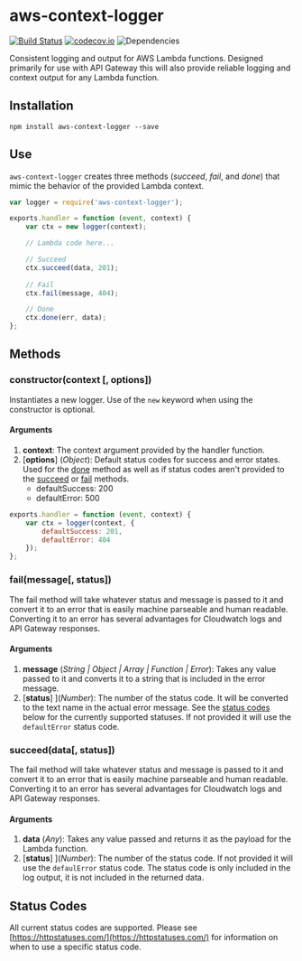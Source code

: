# aws-context-logger 
[![Build Status](https://travis-ci.org/jaymorrow/aws-context-logger.svg?branch=master)](https://travis-ci.org/jaymorrow/aws-context-logger) [![codecov.io](https://codecov.io/github/jaymorrow/aws-context-logger/coverage.svg?branch=master)](https://codecov.io/github/jaymorrow/aws-context-logger?branch=master) ![Dependencies](https://david-dm.org/jaymorrow/aws-context-logger.svg)

Consistent logging and output for AWS Lambda functions. Designed primarily for use with API Gateway this will also provide reliable logging and context output for any Lambda function.

## Installation

    npm install aws-context-logger --save

## Use

`aws-context-logger` creates three methods (_succeed_, _fail_, and _done_) that mimic the behavior of the provided Lambda context.

```js
var logger = require('aws-context-logger');

exports.handler = function (event, context) {
    var ctx = new logger(context);

    // Lambda code here...

    // Succeed
    ctx.succeed(data, 201);
    
    // Fail
    ctx.fail(message, 404);

    // Done
    ctx.done(err, data);
};
```

## Methods

### constructor(context [, options])

Instantiates a new logger. Use of the `new` keyword when using the constructor is optional.

#### Arguments

1. __context__: The context argument provided by the handler function.
2. [__options__] \(_Object_): Default status codes for success and error states. Used for the [done](#done) method as well as if status codes aren't provided to the [succeed](#succeed) or [fail](#fail) methods.
    * defaultSuccess: 200
    * defaultError: 500

```js
exports.handler = function (event, context) {
    var ctx = logger(context, {
        defaultSuccess: 201,
        defaultError: 404
    });
};
```

### fail(message[, status])

The fail method will take whatever status and message is passed to it and convert it to an error that is easily machine parseable and human readable. Converting it to an error has several advantages for Cloudwatch logs and API Gateway responses. 

#### Arguments

1. __message__ (_String | Object | Array | Function | Error_): Takes any value passed to it and converts it to a string that is included in the error message. 
2. [__status__] ](_Number_): The number of the status code. It will be converted to the text name in the actual error message. See the [status codes](#status-codes) below for the currently supported statuses. If not provided it will use the `defaultError` status code.

### succeed(data[, status])

The fail method will take whatever status and message is passed to it and convert it to an error that is easily machine parseable and human readable. Converting it to an error has several advantages for Cloudwatch logs and API Gateway responses. 

#### Arguments

1. __data__ (_Any_): Takes any value passed and returns it as the payload for the Lambda function. 
2. [__status__] ](_Number_): The number of the status code. If not provided it will use the `defaulError` status code. The status code is only included in the log output, it is not included in the returned data.


## Status Codes 
All current status codes are supported. Please see [https://httpstatuses.com/](https://httpstatuses.com/) for information on when to use a specific status code.